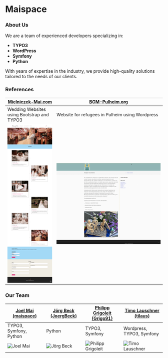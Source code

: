 # Maispace

### About Us
We are a team of experienced developers specializing in:
- **TYPO3**
- **WordPress**
- **Symfony**
- **Python**

With years of expertise in the industry, we provide high-quality solutions tailored to the needs of our clients.

### References

| [Mielniczek-Mai.com](https://mielniczek-mai.com)    | [BGM-Pulheim.org](https://bgm-pulheim.org)      |
|-----------------------------------------------------|-------------------------------------------------|
| Wedding Websites using Bootstrap and TYPO3          | Website for refugees in Pulheim using Wordpress |  
| ![Mielniczek-Mai](../references/mielniczek-mai.png) | ![bgm-pulheim.org](../references/bgm-pulheim.png)       |


### Our Team

|[Joel Mai (maispace)](https://github.com/mai-space) | [Jörg Beck (JoergBeck)](https://github.com/JoergBeck) | [Philipp Grigoleit (Grigo91)](https://github.com/Grigo91) | [Timo Lauschner (tilaus)](https://github.com/tilaus) |
|----------------------------------------------------|-------------------------------------------------------|-----------------------------------------------------------|------------------------------------------------------|
| TYPO3, Symfony, Python                             | Python                                                | TYPO3, Symfony                                            | Wordpress, TYPO3, Symfony                            |
| ![Joel Mai](https://avatars.githubusercontent.com/u/38419872?v=4)       | ![Jörg Beck](https://avatars.githubusercontent.com/u/81817727?v=4)         | ![Philipp Grigoleit](https://avatars.githubusercontent.com/u/13545442?v=4)     |  ![Timo Lauschner](https://avatars.githubusercontent.com/u/127447510?v=4)  |
